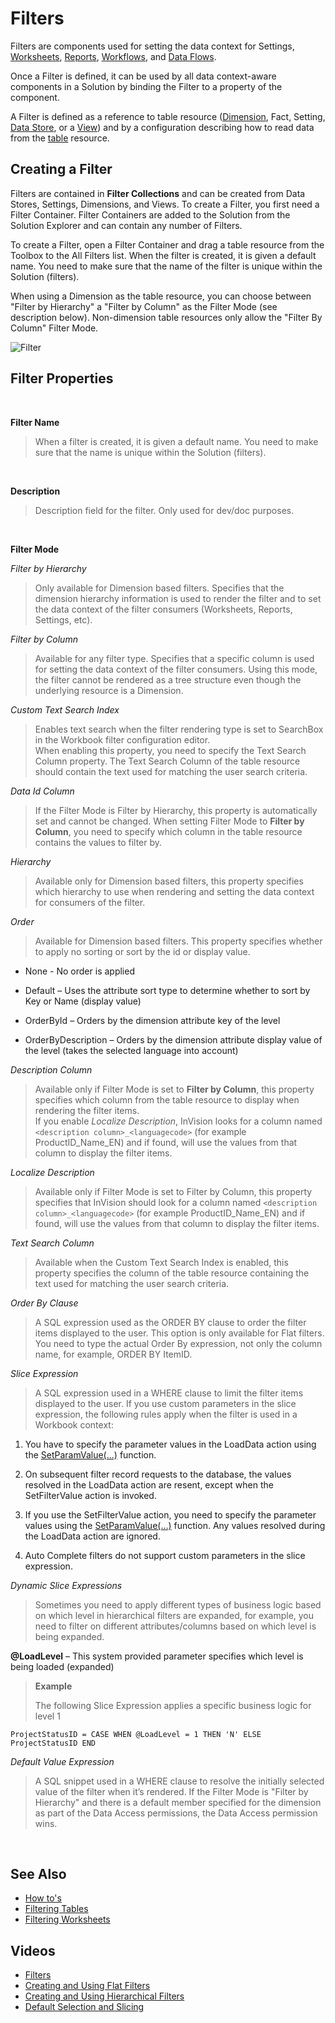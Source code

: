 
# Filters

Filters are components used for setting the data context for Settings, [Worksheets](worksheets.md), [Reports](sqlreports.md), [Workflows](workflow.md), and [Data Flows](dataflows/index.md).

Once a Filter is defined, it can be used by all data context-aware components in a Solution by binding the Filter to a property of the component.

A Filter is defined as a reference to table resource ([Dimension](dimensions.md), Fact, Setting, [Data Store](datastores.md), or a [View](views.md)) and by a configuration describing how to read data from the [table](tables.md) resource.
<br/>

## Creating a Filter

Filters are contained in **Filter Collections** and can be created from Data Stores, Settings, Dimensions, and Views. To create a Filter, you first need a Filter Container. Filter Containers are added to the Solution from the Solution Explorer and can contain any number of Filters.

To create a Filter, open a Filter Container and drag a table resource from the Toolbox to the All Filters list. When the filter is created, it is given a default name. You need to make sure that the name of the filter is unique within the Solution (filters).

When using a Dimension as the table resource, you can choose between "Filter by Hierarchy" a "Filter by Column" as the Filter Mode (see description below). Non-dimension table resources only allow the "Filter By Column" Filter Mode.
<br/>

![Filter](https://profitbasedocs.blob.core.windows.net/images/filterscreating.png)
<br/>

## Filter Properties

<br/>

**Filter Name**

> When a filter is created, it is given a default name. You need to make sure that the name is unique within the Solution (filters).

<br/>

**Description**

> Description field for the filter. Only used for dev/doc purposes.

<br/>

**Filter Mode**

_Filter by Hierarchy_

> Only available for Dimension based filters. Specifies that the dimension hierarchy information is used to render the filter and to set the data context of the filter consumers (Worksheets, Reports, Settings, etc).

_Filter by Column_

> Available for any filter type. Specifies that a specific column is used for setting the data context of the filter consumers. Using this mode, the filter cannot be rendered as a tree structure even though the underlying resource is a Dimension.

_Custom Text Search Index_

> Enables text search when the filter rendering type is set to SearchBox in the Workbook filter configuration editor.  
> When enabling this property, you need to specify the Text Search Column property. The Text Search Column of the table resource should contain the text used for matching the user search criteria.

_Data Id Column_

> If the Filter Mode is Filter by Hierarchy, this property is automatically set and cannot be changed. When setting Filter Mode to **Filter by Column**, you need to specify which column in the table resource contains the values to filter by.

_Hierarchy_

> Available only for Dimension based filters, this property specifies which hierarchy to use when rendering and setting the data context for consumers of the filter.

_Order_

> Available for Dimension based filters. This property specifies whether to apply no sorting or sort by the id or display value.

- None - No order is applied

- Default – Uses the attribute sort type to determine whether to sort by Key or Name (display value)

- OrderById – Orders by the dimension attribute key of the level

- OrderByDescription – Orders by the dimension attribute display value of the level (takes the selected language into account)

_Description Column_

> Available only if Filter Mode is set to **Filter by Column**, this property specifies which column from the table resource to display when rendering the filter items.  
> If you enable _Localize Description_, InVision looks for a column named `<description column>_<languagecode>` (for example ProductID_Name_EN) and if found, will use the values from that column to display the filter items.

_Localize Description_

> Available only if Filter Mode is set to Filter by Column, this property specifies that InVision should look for a column named `<description column>_<languagecode>` (for example ProductID_Name_EN) and if found, will use the values from that column to display the filter items.

_Text Search Column_

> Available when the Custom Text Search Index is enabled, this property specifies the column of the table resource containing the text used for matching the user search criteria.

_Order By Clause_

> A SQL expression used as the ORDER BY clause to order the filter items displayed to the user. This option is only available for Flat filters. You need to type the actual Order By expression, not only the column name, for example, ORDER BY ItemID.

_Slice Expression_

> A SQL expression used in a WHERE clause to limit the filter items displayed to the user. If you use custom parameters in the slice expression, the following rules apply when the filter is used in a Workbook context:

1. You have to specify the parameter values in the LoadData action using the [SetParamValue(…)]() function.

2. On subsequent filter record requests to the database, the values resolved in the LoadData action are resent, except when the SetFilterValue action is invoked.

3. If you use the SetFilterValue action, you need to specify the parameter values using the [SetParamValue(…)]() function. Any values resolved during the LoadData action are ignored.

4. Auto Complete filters do not support custom parameters in the slice expression.

_Dynamic Slice Expressions_

> Sometimes you need to apply different types of business logic based on which level in hierarchical filters are expanded, for example, you need to filter on different attributes/columns based on which level is being expanded.

**@LoadLevel** – This system provided parameter specifies which level is being loaded (expanded)

> **Example**
>
> The following Slice Expression applies a specific business logic for level 1

    ProjectStatusID = CASE WHEN @LoadLevel = 1 THEN 'N' ELSE ProjectStatusID END

_Default Value Expression_

> A SQL snippet used in a WHERE clause to resolve the initially selected value of the filter when it’s rendered. If the Filter Mode is "Filter by Hierarchy" and there is a default member specified for the dimension as part of the Data Access permissions, the Data Access permission wins.

<br/>

## See Also


- [How to's](filters/howto/index.md)
- [Filtering Tables](tables/filters.md)
- [Filtering Worksheets](worksheets/filters.md)

## Videos

- [Filters](../videos/filters.md)
- [Creating and Using Flat Filters](https://profitbasedocs.blob.core.windows.net/videos/Filters%20-%20Creating%20and%20using%20flat%20filters.mp4)
- [Creating and Using Hierarchical Filters](https://profitbasedocs.blob.core.windows.net/videos/Filter%20-%20Creating%20and%20using%20hierarchical%20filters.mp4)
- [Default Selection and Slicing](https://profitbasedocs.blob.core.windows.net/videos/Filter-DefaultSelection%20and%20Slicing.mp4)
